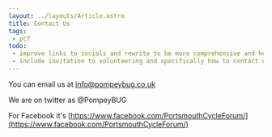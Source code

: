 ```yaml
---
layout: ../layouts/Article.astro
title: Contact Us
tags: 
 - pcf
todo:
 - improve links to socials and rewrite to be more comprehensive and human friendly.
 - include invitation to volunteering and specifically how to contact us for that.
---
```


You can email us at [info@pompeybug.co.uk](mailto:info@pompeybug.co.uk)

We are on twitter as @PompeyBUG

For Facebook it's [https://www.facebook.com/PortsmouthCycleForum/](https://www.facebook.com/PortsmouthCycleForum/)
